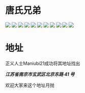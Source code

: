 
# 唐氏兄弟
![](/others/gongmin传/yoyoo-1.png)
![](/others/gongmin传/yoyoo-2.png)
![](/others/gongmin传/yoyoo-3.png)
![](/others/gongmin传/1.png)
![](/others/gongmin传/2.png)
![](/others/gongmin传/3.png)
![](/others/gongmin传/4.png)
![](/others/gongmin传/5.png)
![](/others/gongmin传/6.png)
![](/others/gongmin传/7.png)
![](/others/gongmin传/8.png)

# 地址
正义人士Maniubi21成功将其地址找出

***江苏省南京市玄武区北京东路 41 号***

欢迎大家来这个地址月抛
